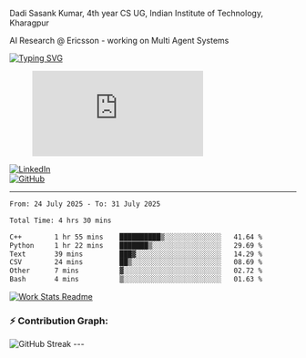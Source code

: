 Dadi Sasank Kumar, 4th year CS UG,
Indian Institute of Technology, Kharagpur

AI Research @ Ericsson -  working on Multi Agent Systems

[![Typing SVG](https://readme-typing-svg.herokuapp.com?font=Fira+Code&color=%2336BCF7&lines=Hi+there!+%F0%9F%91%8B;I+am+a+Computer+Science+Undergrad+at+IIT+Kharagpur;Thankyou+for+visiting+my+github+profile)](https://github.com/sesiii)


<figure><embed src="https://wakatime.com/share/@81d5e6c4-c575-43e6-9a9e-85ed25517f53/42cf003a-18dd-42ef-bded-df01146821f2.svg"></embed></figure>


[![LinkedIn](https://img.shields.io/badge/LinkedIn-0077B5?style=for-the-badge&logo=linkedin&logoColor=white)](https://www.linkedin.com/in/sesidadi)  
[![GitHub](https://img.shields.io/badge/GitHub-181717?style=for-the-badge&logo=github&logoColor=white)](https://github.com/sesiii)



---
<!--START_SECTION:waka-->

```txt
From: 24 July 2025 - To: 31 July 2025

Total Time: 4 hrs 30 mins

C++        1 hr 55 mins    ██████████▒░░░░░░░░░░░░░░   41.64 %
Python     1 hr 22 mins    ███████▒░░░░░░░░░░░░░░░░░   29.69 %
Text       39 mins         ███▓░░░░░░░░░░░░░░░░░░░░░   14.29 %
CSV        24 mins         ██▒░░░░░░░░░░░░░░░░░░░░░░   08.69 %
Other      7 mins          ▓░░░░░░░░░░░░░░░░░░░░░░░░   02.72 %
Bash       4 mins          ▒░░░░░░░░░░░░░░░░░░░░░░░░   01.63 %
```

<!--END_SECTION:waka-->


[![Work Stats Readme](https://github.com/sesiii/sesiii/actions/workflows/main.yml/badge.svg)](https://github.com/sesiii/sesiii/actions/workflows/main.yml)

### ⚡ Contribution Graph:

<img src="https://streak-stats.demolab.com/?user=sesiii&theme=radical" alt="GitHub Streak" />
---
